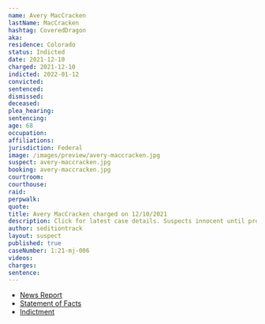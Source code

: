 ```yaml
---
name: Avery MacCracken
lastName: MacCracken
hashtag: CoveredDragon
aka:
residence: Colorado
status: Indicted
date: 2021-12-10
charged: 2021-12-10
indicted: 2022-01-12
convicted:
sentenced:
dismissed:
deceased:
plea_hearing:
sentencing:
age: 68
occupation:
affiliations:
jurisdiction: Federal
image: /images/preview/avery-maccracken.jpg
suspect: avery-maccracken.jpg
booking: avery-maccracken.jpg
courtroom:
courthouse:
raid:
perpwalk:
quote:
title: Avery MacCracken charged on 12/10/2021
description: Click for latest case details. Suspects innocent until proven guilty.
author: seditiontrack
layout: suspect
published: true
caseNumber: 1:21-mj-006
videos:
charges:
sentence:
---
```


- [News Report](https://www.9news.com/article/news/crime/telluride-man-accused-capitol-riot/73-0099c000-279e-4152-83c8-1acd8da7e0ec)
- [Statement of Facts](https://www.justice.gov/usao-dc/case-multi-defendant/file/1478566/download)
- [Indictment](https://extremism.gwu.edu/sites/g/files/zaxdzs2191/f/Avery%20MacCracken%20Indictment.pdf)
